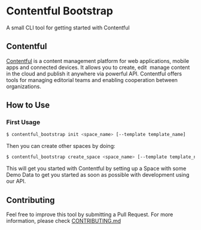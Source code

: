 # Contentful Bootstrap

A small CLI tool for getting started with Contentful

## Contentful
[Contentful](http://www.contentful.com) is a content management platform for web applications,
mobile apps and connected devices. It allows you to create, edit &nbsp;manage content in the cloud
and publish it anywhere via powerful API. Contentful offers tools for managing editorial
teams and enabling cooperation between organizations.

## How to Use

### First Usage

```bash
$ contentful_bootstrap init <space_name> [--template template_name]
```

Then you can create other spaces by doing:

```bash
$ contentful_bootstrap create_space <space_name> [--template template_name]
```

This will get you started with Contentful by setting up a Space with some Demo Data to get you
started as soon as possible with development using our API.

## Contributing

Feel free to improve this tool by submitting a Pull Request. For more information,
please check [CONTRIBUTING.md](./CONTRIBUTING.md)
